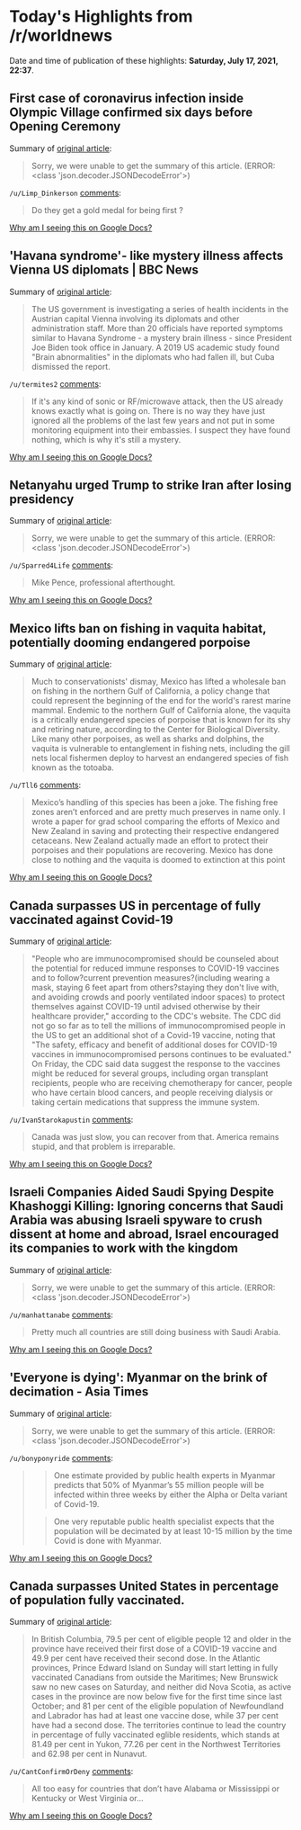 # Today's Highlights from /r/worldnews

Date and time of publication of these highlights: **Saturday, July 17, 2021, 22:37**.

## First case of coronavirus infection inside Olympic Village confirmed six days before Opening Ceremony

Summary of [original article](https://www.msn.com/en-us/sports/olympics/first-case-of-coronavirus-infection-inside-olympic-village-confirmed-six-days-before-opening-ceremony/ar-AAMfNa4):

> Sorry, we were unable to get the summary of this article. (ERROR: <class 'json.decoder.JSONDecodeError'>)

`/u/Limp_Dinkerson` [comments](https://www.reddit.com/r/worldnews/comments/om57jw/first_case_of_coronavirus_infection_inside/):

> Do they get a gold medal for being first ?

[Why am I seeing this on Google Docs?](https://docs.google.com/document/d/1Dc6We63vOXIZsc0op-Bt4abqkYjXzOigalQqFxmvvbM/edit?usp=sharing)

## 'Havana syndrome'- like mystery illness affects Vienna US diplomats | BBC News

Summary of [original article](https://www.bbc.co.uk/news/world-europe-57875322):

> The US government is investigating a series of health incidents in the Austrian capital Vienna involving its diplomats and other administration staff. More than 20 officials have reported symptoms similar to Havana Syndrome - a mystery brain illness - since President Joe Biden took office in January. A 2019 US academic study found "Brain abnormalities" in the diplomats who had fallen ill, but Cuba dismissed the report.

`/u/termites2` [comments](https://www.reddit.com/r/worldnews/comments/om7jj5/havana_syndrome_like_mystery_illness_affects/):

> If it's any kind of sonic or RF/microwave attack, then the US already knows exactly what is going on. There is no way they have just ignored all the problems of the last few years and not put in some monitoring equipment into their embassies. I suspect they have found nothing, which is why it's still a mystery.

[Why am I seeing this on Google Docs?](https://docs.google.com/document/d/1Dc6We63vOXIZsc0op-Bt4abqkYjXzOigalQqFxmvvbM/edit?usp=sharing)

## Netanyahu urged Trump to strike Iran after losing presidency

Summary of [original article](https://www.middleeastmonitor.com/20210717-netanyahu-urged-trump-to-strike-iran-after-losing-presidency/):

> Sorry, we were unable to get the summary of this article. (ERROR: <class 'json.decoder.JSONDecodeError'>)

`/u/Sparred4Life` [comments](https://www.reddit.com/r/worldnews/comments/omeplg/netanyahu_urged_trump_to_strike_iran_after_losing/):

> Mike Pence, professional afterthought.

[Why am I seeing this on Google Docs?](https://docs.google.com/document/d/1Dc6We63vOXIZsc0op-Bt4abqkYjXzOigalQqFxmvvbM/edit?usp=sharing)

## Mexico lifts ban on fishing in vaquita habitat, potentially dooming endangered porpoise

Summary of [original article](https://www.newsweek.com/mexico-lifts-ban-fishing-vaquita-habitat-potentially-dooming-endangered-porpoise-1610216):

> Much to conservationists' dismay, Mexico has lifted a wholesale ban on fishing in the northern Gulf of California, a policy change that could represent the beginning of the end for the world's rarest marine mammal. Endemic to the northern Gulf of California alone, the vaquita is a critically endangered species of porpoise that is known for its shy and retiring nature, according to the Center for Biological Diversity. Like many other porpoises, as well as sharks and dolphins, the vaquita is vulnerable to entanglement in fishing nets, including the gill nets local fishermen deploy to harvest an endangered species of fish known as the totoaba.

`/u/Tll6` [comments](https://www.reddit.com/r/worldnews/comments/om8y1n/mexico_lifts_ban_on_fishing_in_vaquita_habitat/):

> Mexico’s handling of this species has been a joke. The fishing free zones aren’t enforced and are pretty much preserves in name only. I wrote a paper for grad school comparing the efforts of Mexico and New Zealand in saving and protecting their respective endangered cetaceans. New Zealand actually made an effort to protect their porpoises and their populations are recovering. Mexico has done close to nothing and the vaquita is doomed to extinction at this point

[Why am I seeing this on Google Docs?](https://docs.google.com/document/d/1Dc6We63vOXIZsc0op-Bt4abqkYjXzOigalQqFxmvvbM/edit?usp=sharing)

## Canada surpasses US in percentage of fully vaccinated against Covid-19

Summary of [original article](https://www.cnn.com/world/live-news/coronavirus-pandemic-vaccine-updates-07-17-21/h_1fc3c40ee66f6d9bd216f266843c9687):

> "People who are immunocompromised should be counseled about the potential for reduced immune responses to COVID-19 vaccines and to follow?current prevention measures?(including wearing a mask, staying 6 feet apart from others?staying they don't live with, and avoiding crowds and poorly ventilated indoor spaces) to protect themselves against COVID-19 until advised otherwise by their healthcare provider," according to the CDC's website. The CDC did not go so far as to tell the millions of immunocompromised people in the US to get an additional shot of a Covid-19 vaccine, noting that "The safety, efficacy and benefit of additional doses for COVID-19 vaccines in immunocompromised persons continues to be evaluated." On Friday, the CDC said data suggest the response to the vaccines might be reduced for several groups, including organ transplant recipients, people who are receiving chemotherapy for cancer, people who have certain blood cancers, and people receiving dialysis or taking certain medications that suppress the immune system.

`/u/IvanStarokapustin` [comments](https://www.reddit.com/r/worldnews/comments/omd5re/canada_surpasses_us_in_percentage_of_fully/):

> Canada was just slow, you can recover from that. America remains stupid, and that problem is irreparable.

[Why am I seeing this on Google Docs?](https://docs.google.com/document/d/1Dc6We63vOXIZsc0op-Bt4abqkYjXzOigalQqFxmvvbM/edit?usp=sharing)

## Israeli Companies Aided Saudi Spying Despite Khashoggi Killing: Ignoring concerns that Saudi Arabia was abusing Israeli spyware to crush dissent at home and abroad, Israel encouraged its companies to work with the kingdom

Summary of [original article](https://www.nytimes.com/2021/07/17/world/middleeast/israel-saudi-khashoggi-hacking-nso.html):

> Sorry, we were unable to get the summary of this article. (ERROR: <class 'json.decoder.JSONDecodeError'>)

`/u/manhattanabe` [comments](https://www.reddit.com/r/worldnews/comments/ombg0h/israeli_companies_aided_saudi_spying_despite/):

> Pretty much all countries are still doing business with Saudi Arabia.

[Why am I seeing this on Google Docs?](https://docs.google.com/document/d/1Dc6We63vOXIZsc0op-Bt4abqkYjXzOigalQqFxmvvbM/edit?usp=sharing)

## 'Everyone is dying': Myanmar on the brink of decimation - Asia Times

Summary of [original article](https://asiatimes.com/2021/07/everyone-is-dying-myanmar-on-the-brink-of-decimation/):

> Sorry, we were unable to get the summary of this article. (ERROR: <class 'json.decoder.JSONDecodeError'>)

`/u/bonyponyride` [comments](https://www.reddit.com/r/worldnews/comments/om1pmy/everyone_is_dying_myanmar_on_the_brink_of/):

> > One estimate provided by public health experts in Myanmar predicts that 50% of Myanmar’s 55 million people will be infected within three weeks by either the Alpha or Delta variant of Covid-19.
> 
> >One very reputable public health specialist expects that the population will be decimated by at least 10-15 million by the time Covid is done with Myanmar.

[Why am I seeing this on Google Docs?](https://docs.google.com/document/d/1Dc6We63vOXIZsc0op-Bt4abqkYjXzOigalQqFxmvvbM/edit?usp=sharing)

## Canada surpasses United States in percentage of population fully vaccinated.

Summary of [original article](https://www.cbc.ca/news/world/coronavirus-covid19-canada-world-july17-2021-1.6106867):

> In British Columbia, 79.5 per cent of eligible people 12 and older in the province have received their first dose of a COVID-19 vaccine and 49.9 per cent have received their second dose. In the Atlantic provinces, Prince Edward Island on Sunday will start letting in fully vaccinated Canadians from outside the Maritimes; New Brunswick saw no new cases on Saturday, and neither did Nova Scotia, as active cases in the province are now below five for the first time since last October; and 81 per cent of the eligible population of Newfoundland and Labrador has had at least one vaccine dose, while 37 per cent have had a second dose. The territories continue to lead the country in percentage of fully vaccinated eglible residents, which stands at 81.49 per cent in Yukon, 77.26 per cent in the Northwest Territories and 62.98 per cent in Nunavut.

`/u/CantConfirmOrDeny` [comments](https://www.reddit.com/r/worldnews/comments/omflby/canada_surpasses_united_states_in_percentage_of/):

> All too easy for countries that don’t have Alabama or Mississippi or Kentucky or West Virginia or…

[Why am I seeing this on Google Docs?](https://docs.google.com/document/d/1Dc6We63vOXIZsc0op-Bt4abqkYjXzOigalQqFxmvvbM/edit?usp=sharing)

